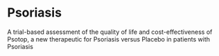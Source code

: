 # Psoriasis
A trial-based assessment of the quality of life and cost-effectiveness of Psotop, a new therapeutic for Psoriasis versus Placebo in patients with Psoriasis
